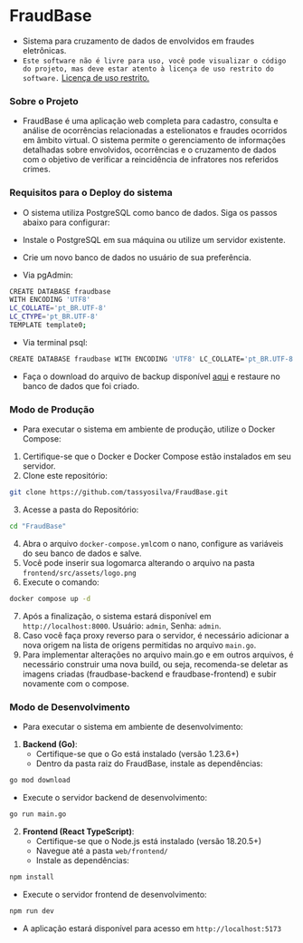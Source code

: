 # FraudBase
- Sistema para cruzamento de dados de envolvidos em fraudes eletrônicas.
- `Este software não é livre para uso, você pode visualizar o código do projeto, mas deve estar atento à licença de uso restrito do software.` [Licença de uso restrito.](https://github.com/tassyosilva/FraudBase/blob/main/LICENSE)

### Sobre o Projeto
- FraudBase é uma aplicação web completa para cadastro, consulta e análise de ocorrências relacionadas a estelionatos e fraudes ocorridos em âmbito virtual. O sistema permite o gerenciamento de informações detalhadas sobre envolvidos, ocorrências e o cruzamento de dados com o objetivo de verificar a reincidência de infratores nos referidos crimes.

### Requisitos para o Deploy do sistema
- O sistema utiliza PostgreSQL como banco de dados. Siga os passos abaixo para configurar:

- Instale o PostgreSQL em sua máquina ou utilize um servidor existente.

- Crie um novo banco de dados no usuário de sua preferência.
- Via pgAdmin:
```bash
CREATE DATABASE fraudbase 
WITH ENCODING 'UTF8' 
LC_COLLATE='pt_BR.UTF-8' 
LC_CTYPE='pt_BR.UTF-8'
TEMPLATE template0;
```
- Via terminal psql:
```bash
CREATE DATABASE fraudbase WITH ENCODING 'UTF8' LC_COLLATE='pt_BR.UTF-8' LC_CTYPE='pt_BR.UTF-8' TEMPLATE template0;
```
- Faça o download do arquivo de backup disponível [aqui](bd_fraudbase) e restaure no banco de dados que foi criado.

### Modo de Produção

- Para executar o sistema em ambiente de produção, utilize o Docker Compose:

1. Certifique-se que o Docker e Docker Compose estão instalados em seu servidor.
2. Clone este repositório:
```bash
git clone https://github.com/tassyosilva/FraudBase.git
```
3. Acesse a pasta do Repositório:
```bash
cd "FraudBase"
```
4. Abra o arquivo `docker-compose.yml`com o nano, configure as variáveis do seu banco de dados e salve.
5. Você pode inserir sua logomarca alterando o arquivo na pasta `frontend/src/assets/logo.png`
6. Execute o comando:
```bash
docker compose up -d
```
7. Após a finalização, o sistema estará disponível em `http://localhost:8000`. Usuário: `admin`, Senha: `admin`.
8. Caso você faça proxy reverso para o servidor, é necessário adicionar a nova origem na lista de origens permitidas no arquivo `main.go`. 
9. Para implementar alterações no arquivo main.go e em outros arquivos, é necessário construir uma nova build, ou seja, recomenda-se deletar as imagens criadas (fraudbase-backend e fraudbase-frontend) e subir novamente com o compose.

### Modo de Desenvolvimento
- Para executar o sistema em ambiente de desenvolvimento:

1. **Backend (Go)**:
   - Certifique-se que o Go está instalado (versão 1.23.6+)
   - Dentro da pasta raiz do FraudBase, instale as dependências:
```bash
go mod download
```
   - Execute o servidor backend de desenvolvimento:
```bash
go run main.go
```

2. **Frontend (React TypeScript)**:
   - Certifique-se que o Node.js está instalado (versão 18.20.5+)
   - Navegue até a pasta `web/frontend/`
   - Instale as dependências:

```bash
npm install
```

   - Execute o servidor frontend de desenvolvimento:

```bash
npm run dev
```
   - A aplicação estará disponível para acesso em `http://localhost:5173`
